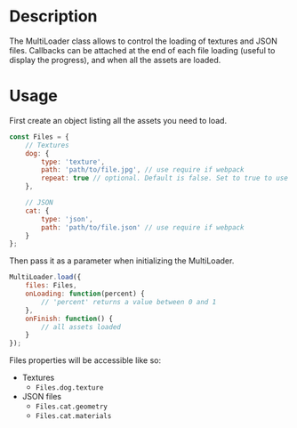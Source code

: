 Description
==================

The MultiLoader class allows to control the loading of textures and JSON files.
Callbacks can be attached at the end of each file loading (useful to display the progress), and when all the assets are loaded.


Usage
==================
First create an object listing all the assets you need to load.

```javascript
const Files = {
    // Textures
    dog: {
        type: 'texture',
        path: 'path/to/file.jpg', // use require if webpack
        repeat: true // optional. Default is false. Set to true to use THREE.RepeatWrapping
    },

    // JSON
    cat: {
        type: 'json',
        path: 'path/to/file.json' // use require if webpack
    }
};
```

Then pass it as a parameter when initializing the MultiLoader.

```javascript
MultiLoader.load({
    files: Files, 
    onLoading: function(percent) {
        // 'percent' returns a value between 0 and 1 
    },
    onFinish: function() {
        // all assets loaded
    }
});
```

Files properties will be accessible like so:

*   Textures
    *   `Files.dog.texture`
*   JSON files
    *   `Files.cat.geometry`
    *   `Files.cat.materials`


